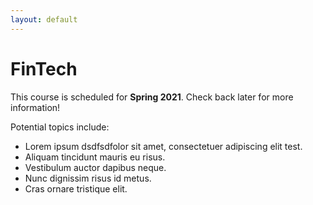 ```yaml
---
layout: default
---
```


# FinTech

This course is scheduled for **Spring 2021**.  Check back later for more information!

Potential topics include:
* Lorem ipsum dsdfsdfolor sit amet, consectetuer adipiscing elit test.
* Aliquam tincidunt mauris eu risus.
* Vestibulum auctor dapibus neque.
* Nunc dignissim risus id metus.
* Cras ornare tristique elit.
